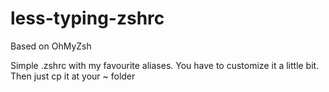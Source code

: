 # less-typing-zshrc

Based on OhMyZsh

Simple .zshrc with my favourite aliases.
You have to customize it a little bit.
Then just cp it at your ~ folder
